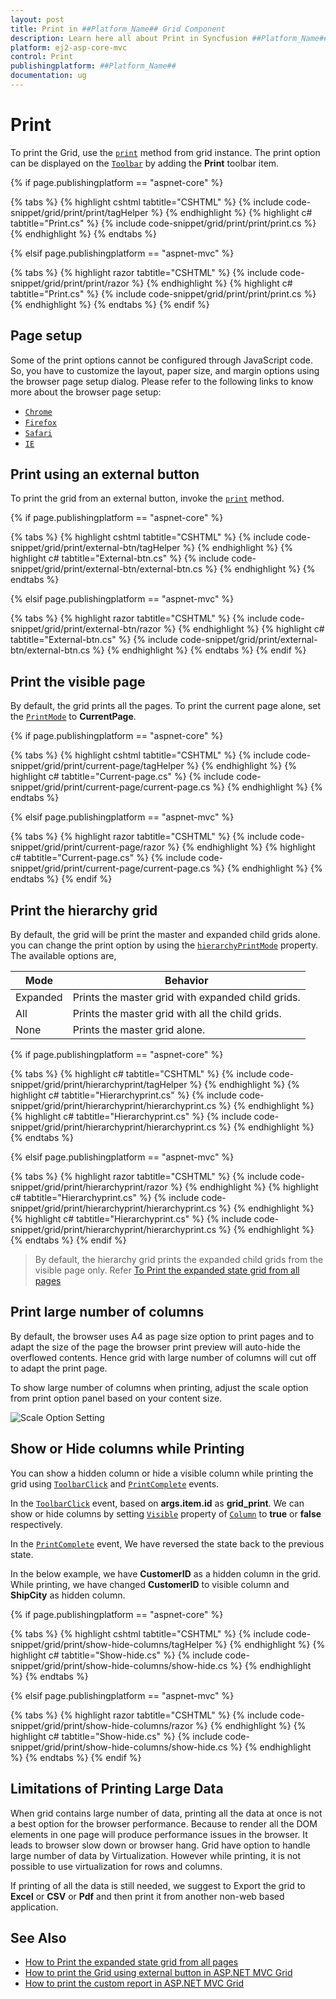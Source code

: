 ```yaml
---
layout: post
title: Print in ##Platform_Name## Grid Component
description: Learn here all about Print in Syncfusion ##Platform_Name## Grid component and more.
platform: ej2-asp-core-mvc
control: Print
publishingplatform: ##Platform_Name##
documentation: ug
---
```



# Print

To print the Grid, use the [`print`](https://ej2.syncfusion.com/documentation/api/grid/#print) method from grid instance. The print option can be displayed on the [`Toolbar`](https://help.syncfusion.com/cr/aspnetcore-js2/Syncfusion.EJ2.Grids.Grid.html#Syncfusion_EJ2_Grids_Grid_Toolbar) by adding the **Print** toolbar item.

{% if page.publishingplatform == "aspnet-core" %}

{% tabs %}
{% highlight cshtml tabtitle="CSHTML" %}
{% include code-snippet/grid/print/print/tagHelper %}
{% endhighlight %}
{% highlight c# tabtitle="Print.cs" %}
{% include code-snippet/grid/print/print/print.cs %}
{% endhighlight %}
{% endtabs %}

{% elsif page.publishingplatform == "aspnet-mvc" %}

{% tabs %}
{% highlight razor tabtitle="CSHTML" %}
{% include code-snippet/grid/print/print/razor %}
{% endhighlight %}
{% highlight c# tabtitle="Print.cs" %}
{% include code-snippet/grid/print/print/print.cs %}
{% endhighlight %}
{% endtabs %}
{% endif %}



## Page setup

Some of the print options cannot be configured through JavaScript code. So, you have to customize the layout, paper size, and margin options using the browser page setup dialog. Please refer to the following links to know more about the browser page setup:

* [`Chrome`](https://support.google.com/chrome/answer/1069693?hl=en&visit_id=1-636335333734668335-3165046395&rd=1)
* [`Firefox`](https://support.mozilla.org/en-US/kb/how-print-web-pages-firefox)
* [`Safari`](http://www.mintprintables.com/print-tips/adjust-margins-osx/)
* [`IE`](http://www.helpteaching.com/help/print/index.htm)

## Print using an external button

To print the grid from an external button, invoke the [`print`](https://ej2.syncfusion.com/documentation/api/grid/#print) method.

{% if page.publishingplatform == "aspnet-core" %}

{% tabs %}
{% highlight cshtml tabtitle="CSHTML" %}
{% include code-snippet/grid/print/external-btn/tagHelper %}
{% endhighlight %}
{% highlight c# tabtitle="External-btn.cs" %}
{% include code-snippet/grid/print/external-btn/external-btn.cs %}
{% endhighlight %}
{% endtabs %}

{% elsif page.publishingplatform == "aspnet-mvc" %}

{% tabs %}
{% highlight razor tabtitle="CSHTML" %}
{% include code-snippet/grid/print/external-btn/razor %}
{% endhighlight %}
{% highlight c# tabtitle="External-btn.cs" %}
{% include code-snippet/grid/print/external-btn/external-btn.cs %}
{% endhighlight %}
{% endtabs %}
{% endif %}



## Print the visible page

By default, the grid prints all the pages. To print the current page alone, set the [`PrintMode`](https://help.syncfusion.com/cr/aspnetcore-js2/Syncfusion.EJ2.Grids.Grid.html#Syncfusion_EJ2_Grids_Grid_PrintMode) to **CurrentPage**.

{% if page.publishingplatform == "aspnet-core" %}

{% tabs %}
{% highlight cshtml tabtitle="CSHTML" %}
{% include code-snippet/grid/print/current-page/tagHelper %}
{% endhighlight %}
{% highlight c# tabtitle="Current-page.cs" %}
{% include code-snippet/grid/print/current-page/current-page.cs %}
{% endhighlight %}
{% endtabs %}

{% elsif page.publishingplatform == "aspnet-mvc" %}

{% tabs %}
{% highlight razor tabtitle="CSHTML" %}
{% include code-snippet/grid/print/current-page/razor %}
{% endhighlight %}
{% highlight c# tabtitle="Current-page.cs" %}
{% include code-snippet/grid/print/current-page/current-page.cs %}
{% endhighlight %}
{% endtabs %}
{% endif %}



## Print the hierarchy grid

By default, the grid will be print the master and expanded child grids alone. you can change the print option by using the [`hierarchyPrintMode`](https://help.syncfusion.com/cr/aspnetcore-js2/Syncfusion.EJ2.Grids.Grid.html#Syncfusion_EJ2_Grids_Grid_HierarchyPrintMode) property. The available options are,

| Mode     | Behavior    |
|----------|-------------|
| Expanded | Prints the master grid with expanded child grids. |
| All      | Prints the master grid with all the child grids. |
| None     | Prints the master grid alone. |

{% if page.publishingplatform == "aspnet-core" %}

{% tabs %}
{% highlight c# tabtitle="CSHTML" %}
{% include code-snippet/grid/print/hierarchyprint/tagHelper %}
{% endhighlight %}
{% highlight c# tabtitle="Hierarchyprint.cs" %}
{% include code-snippet/grid/print/hierarchyprint/hierarchyprint.cs %}
{% endhighlight %}
{% highlight c# tabtitle="Hierarchyprint.cs" %}
{% include code-snippet/grid/print/hierarchyprint/hierarchyprint.cs %}
{% endhighlight %}
{% endtabs %}

{% elsif page.publishingplatform == "aspnet-mvc" %}

{% tabs %}
{% highlight razor tabtitle="CSHTML" %}
{% include code-snippet/grid/print/hierarchyprint/razor %}
{% endhighlight %}
{% highlight c# tabtitle="Hierarchyprint.cs" %}
{% include code-snippet/grid/print/hierarchyprint/hierarchyprint.cs %}
{% endhighlight %}
{% highlight c# tabtitle="Hierarchyprint.cs" %}
{% include code-snippet/grid/print/hierarchyprint/hierarchyprint.cs %}
{% endhighlight %}
{% endtabs %}
{% endif %}



> By default, the hierarchy grid prints the expanded child grids from the visible page only. Refer [To Print the expanded state grid from all pages](./how-to/#print-the-expanded-state-from-other-pages)

## Print large number of columns

By default, the browser uses A4 as page size option to print pages and to adapt the size of the page the browser print preview will auto-hide the overflowed contents. Hence grid with large number of columns will cut off to adapt the print page.

To show large number of columns when printing, adjust the scale option from print option panel based on your content size.

![Scale Option Setting](./images/print-preview.png)

## Show or Hide columns while Printing

You can show a hidden column or hide a visible column while printing the grid using [`ToolbarClick`](https://help.syncfusion.com/cr/aspnetcore-js2/Syncfusion.EJ2.Grids.Grid.html#Syncfusion_EJ2_Grids_Grid_ToolbarClick) and [`PrintComplete`](https://help.syncfusion.com/cr/aspnetcore-js2/Syncfusion.EJ2.Grids.Grid.html#Syncfusion_EJ2_Grids_Grid_PrintComplete) events.

In the [`ToolbarClick`](https://help.syncfusion.com/cr/aspnetcore-js2/Syncfusion.EJ2.Grids.Grid.html#Syncfusion_EJ2_Grids_Grid_ToolbarClick) event, based on **args.item.id** as **grid_print**. We can show or hide columns by setting [`Visible`](https://help.syncfusion.com/cr/aspnetcore-js2/Syncfusion.EJ2.Grids.GridColumn.html#Syncfusion_EJ2_Grids_GridColumn_Visible) property of [`Column`](https://help.syncfusion.com/cr/aspnetcore-js2/Syncfusion.EJ2.Grids.GridColumn.html) to **true** or **false** respectively.

In the [`PrintComplete`](https://help.syncfusion.com/cr/aspnetcore-js2/Syncfusion.EJ2.Grids.Grid.html#Syncfusion_EJ2_Grids_Grid_PrintComplete) event, We have reversed the state back to the previous state.

In the below example, we have **CustomerID** as a hidden column in the grid. While printing, we have changed **CustomerID** to visible column and **ShipCity** as hidden column.

{% if page.publishingplatform == "aspnet-core" %}

{% tabs %}
{% highlight cshtml tabtitle="CSHTML" %}
{% include code-snippet/grid/print/show-hide-columns/tagHelper %}
{% endhighlight %}
{% highlight c# tabtitle="Show-hide.cs" %}
{% include code-snippet/grid/print/show-hide-columns/show-hide.cs %}
{% endhighlight %}
{% endtabs %}

{% elsif page.publishingplatform == "aspnet-mvc" %}

{% tabs %}
{% highlight razor tabtitle="CSHTML" %}
{% include code-snippet/grid/print/show-hide-columns/razor %}
{% endhighlight %}
{% highlight c# tabtitle="Show-hide.cs" %}
{% include code-snippet/grid/print/show-hide-columns/show-hide.cs %}
{% endhighlight %}
{% endtabs %}
{% endif %}



## Limitations of Printing Large Data

When grid contains large number of data, printing all the data at once is not a best option for the browser performance. Because to render all the DOM elements in one page will produce performance issues in the browser. It leads to browser slow down or browser hang. Grid have option to handle large number of data by Virtualization. However while printing, it is not possible to use virtualization for rows and columns.

If printing of all the data is still needed, we suggest to Export the grid to **Excel** or **CSV** or **Pdf** and then print it from another non-web based application.

## See Also

* [How to Print the expanded state grid from all pages](./how-to/print-the-expanded-state-from-other-pages)
* [How to print the Grid using external button in ASP.NET MVC Grid](https://www.syncfusion.com/forums/136763/how-to-print-the-grid-using-external-button-in-asp-net-mvc-grid)
* [How to print the custom report in ASP.NET MVC Grid](https://www.syncfusion.com/forums/141249/how-to-print-the-custom-report-in-asp-net-mvc-grid)